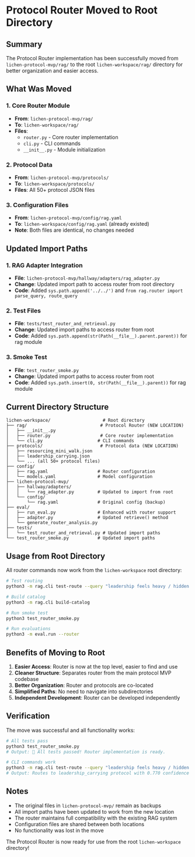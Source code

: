 # Protocol Router Moved to Root Directory

## Summary

The Protocol Router implementation has been successfully moved from `lichen-protocol-mvp/rag/` to the root `lichen-workspace/rag/` directory for better organization and easier access.

## What Was Moved

### 1. Core Router Module
- **From**: `lichen-protocol-mvp/rag/`
- **To**: `lichen-workspace/rag/`
- **Files**:
  - `router.py` - Core router implementation
  - `cli.py` - CLI commands
  - `__init__.py` - Module initialization

### 2. Protocol Data
- **From**: `lichen-protocol-mvp/protocols/`
- **To**: `lichen-workspace/protocols/`
- **Files**: All 50+ protocol JSON files

### 3. Configuration Files
- **From**: `lichen-protocol-mvp/config/rag.yaml`
- **To**: `lichen-workspace/config/rag.yaml` (already existed)
- **Note**: Both files are identical, no changes needed

## Updated Import Paths

### 1. RAG Adapter Integration
- **File**: `lichen-protocol-mvp/hallway/adapters/rag_adapter.py`
- **Change**: Updated import path to access router from root directory
- **Code**: Added `sys.path.append('../../')` and `from rag.router import parse_query, route_query`

### 2. Test Files
- **File**: `tests/test_router_and_retrieval.py`
- **Change**: Updated import paths to access router from root
- **Code**: Added `sys.path.append(str(Path(__file__).parent.parent))` for rag module

### 3. Smoke Test
- **File**: `test_router_smoke.py`
- **Change**: Updated import paths to access router from root
- **Code**: Added `sys.path.insert(0, str(Path(__file__).parent))` for rag module

## Current Directory Structure

```
lichen-workspace/                    # Root directory
├── rag/                            # Protocol Router (NEW LOCATION)
│   ├── __init__.py
│   ├── router.py                   # Core router implementation
│   └── cli.py                     # CLI commands
├── protocols/                      # Protocol data (NEW LOCATION)
│   ├── resourcing_mini_walk.json
│   ├── leadership_carrying.json
│   └── ... (all 50+ protocol files)
├── config/
│   ├── rag.yaml                   # Router configuration
│   └── models.yaml                # Model configuration
├── lichen-protocol-mvp/
│   ├── hallway/adapters/
│   │   └── rag_adapter.py         # Updated to import from root
│   └── config/
│       └── rag.yaml               # Original config (backup)
├── eval/
│   ├── run_eval.py                # Enhanced with router support
│   ├── adapter.py                 # Updated retrieve() method
│   └── generate_router_analysis.py
├── tests/
│   └── test_router_and_retrieval.py # Updated import paths
└── test_router_smoke.py           # Updated import paths
```

## Usage from Root Directory

All router commands now work from the `lichen-workspace` root directory:

```bash
# Test routing
python3 -m rag.cli test-route --query "leadership feels heavy / hidden load"

# Build catalog
python3 -m rag.cli build-catalog

# Run smoke test
python3 test_router_smoke.py

# Run evaluations
python3 -m eval.run --router
```

## Benefits of Moving to Root

1. **Easier Access**: Router is now at the top level, easier to find and use
2. **Cleaner Structure**: Separates router from the main protocol MVP codebase
3. **Better Organization**: Router and protocols are co-located
4. **Simplified Paths**: No need to navigate into subdirectories
5. **Independent Development**: Router can be developed independently

## Verification

The move was successful and all functionality works:

```bash
# All tests pass
python3 test_router_smoke.py
# Output: 🎉 All tests passed! Router implementation is ready.

# CLI commands work
python3 -m rag.cli test-route --query "leadership feels heavy / hidden load"
# Output: Routes to leadership_carrying protocol with 0.770 confidence
```

## Notes

- The original files in `lichen-protocol-mvp/` remain as backups
- All import paths have been updated to work from the new location
- The router maintains full compatibility with the existing RAG system
- Configuration files are shared between both locations
- No functionality was lost in the move

The Protocol Router is now ready for use from the root `lichen-workspace` directory!
